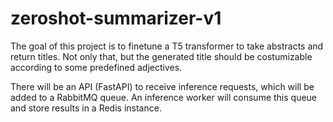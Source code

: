 # zeroshot-summarizer-v1

The goal of this project is to finetune a T5 transformer to take abstracts and return titles. Not only that, but the generated title should be costumizable according to some predefined adjectives.

There will be an API (FastAPI) to receive inference requests, which will be added to a RabbitMQ queue. An inference worker will consume this queue and store results in a Redis instance.
